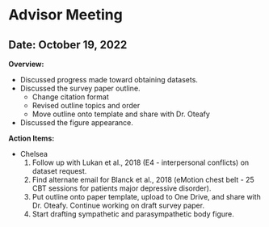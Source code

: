 # Advisor Meeting

## Date: October 19, 2022

**Overview:**  

* Discussed progress made toward obtaining datasets.
* Discussed the survey paper outline.
    * Change citation format
    * Revised outline topics and order
    * Move outline onto template and share with Dr. Oteafy
* Discussed the figure appearance.

**Action Items:**  
* Chelsea  
    1. Follow up with Lukan et al., 2018 (E4 - interpersonal conflicts) on dataset request.  
    2. Find alternate email for Blanck et al., 2018 (eMotion chest belt - 25 CBT sessions for patients major depressive disorder).  
    3. Put outline onto paper template, upload to One Drive, and share with Dr. Oteafy. Continue working on draft survey paper.  
    4. Start drafting sympathetic and parasympathetic body figure.  
